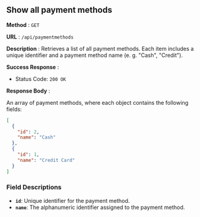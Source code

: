 ## Show all payment methods

**Method** : `GET`

**URL** : `/api/paymentmethods`

**Description** : Retrieves a list of all payment methods. Each item includes a unique identifier and a payment method name (e. g. "Cash", "Credit").

**Success Response** :

- Status Code: `200 OK`

**Response Body** : 

An array of payment methods, where each object contains the following fields:

```json
[
  {
    "id": 2,
    "name": "Cash"
  },
  {
    "id": 1,
    "name": "Credit Card"
  }
]

```
### Field Descriptions
- **`id`**: Unique identifier for the payment method.
- **`name`**: The alphanumeric identifier assigned to the payment method.
